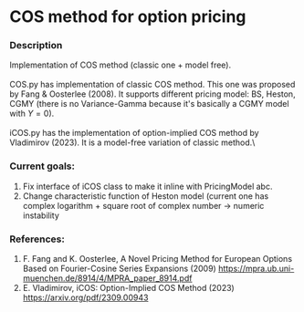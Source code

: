 # COS method for option pricing
### Description
Implementation of COS method (classic one + model free). \
\
COS.py has implementation of classic COS method. This one was proposed by Fang & Oosterlee (2008). It supports different pricing model: BS, Heston, CGMY (there is no Variance-Gamma because it's basically a CGMY model with $Y = 0$). \
\
iCOS.py has the implementation of option-implied COS method by Vladimirov (2023). It is a model-free variation of classic method.\
### Current goals:
1) Fix interface of iCOS class to make it inline with PricingModel abc.
2) Change characteristic function of Heston model (current one has complex logarithm + square root of complex number $\rightarrow$ numeric instability

### References:
1) F. Fang and K. Oosterlee, A Novel Pricing Method for European Options Based on Fourier-Cosine Series Expansions (2009)
   https://mpra.ub.uni-muenchen.de/8914/4/MPRA_paper_8914.pdf
3) E. Vladimirov, iCOS: Option-Implied COS Method (2023)
   https://arxiv.org/pdf/2309.00943

